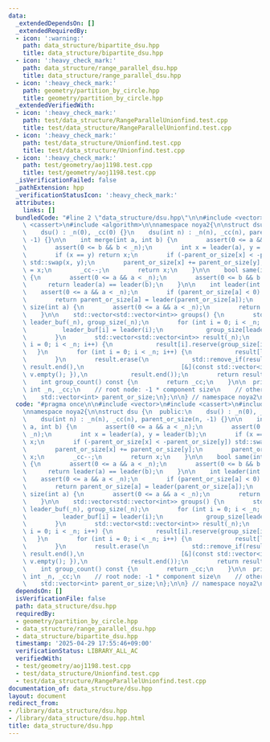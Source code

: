 ```yaml
---
data:
  _extendedDependsOn: []
  _extendedRequiredBy:
  - icon: ':warning:'
    path: data_structure/bipartite_dsu.hpp
    title: data_structure/bipartite_dsu.hpp
  - icon: ':heavy_check_mark:'
    path: data_structure/range_parallel_dsu.hpp
    title: data_structure/range_parallel_dsu.hpp
  - icon: ':heavy_check_mark:'
    path: geometry/partition_by_circle.hpp
    title: geometry/partition_by_circle.hpp
  _extendedVerifiedWith:
  - icon: ':heavy_check_mark:'
    path: test/data_structure/RangeParallelUnionfind.test.cpp
    title: test/data_structure/RangeParallelUnionfind.test.cpp
  - icon: ':heavy_check_mark:'
    path: test/data_structure/Unionfind.test.cpp
    title: test/data_structure/Unionfind.test.cpp
  - icon: ':heavy_check_mark:'
    path: test/geometry/aoj1198.test.cpp
    title: test/geometry/aoj1198.test.cpp
  _isVerificationFailed: false
  _pathExtension: hpp
  _verificationStatusIcon: ':heavy_check_mark:'
  attributes:
    links: []
  bundledCode: "#line 2 \"data_structure/dsu.hpp\"\n\n#include <vector>\n#include\
    \ <cassert>\n#include <algorithm>\n\nnamespace noya2{\n\nstruct dsu {\n  public:\n\
    \    dsu() : _n(0), _cc(0) {}\n    dsu(int n) : _n(n), _cc(n), parent_or_size(n,\
    \ -1) {}\n\n    int merge(int a, int b) {\n        assert(0 <= a && a < _n);\n\
    \        assert(0 <= b && b < _n);\n        int x = leader(a), y = leader(b);\n\
    \        if (x == y) return x;\n        if (-parent_or_size[x] < -parent_or_size[y])\
    \ std::swap(x, y);\n        parent_or_size[x] += parent_or_size[y];\n        parent_or_size[y]\
    \ = x;\n        _cc--;\n        return x;\n    }\n\n    bool same(int a, int b)\
    \ {\n        assert(0 <= a && a < _n);\n        assert(0 <= b && b < _n);\n  \
    \      return leader(a) == leader(b);\n    }\n\n    int leader(int a) {\n    \
    \    assert(0 <= a && a < _n);\n        if (parent_or_size[a] < 0) return a;\n\
    \        return parent_or_size[a] = leader(parent_or_size[a]);\n    }\n\n    int\
    \ size(int a) {\n        assert(0 <= a && a < _n);\n        return -parent_or_size[leader(a)];\n\
    \    }\n\n    std::vector<std::vector<int>> groups() {\n        std::vector<int>\
    \ leader_buf(_n), group_size(_n);\n        for (int i = 0; i < _n; i++) {\n  \
    \          leader_buf[i] = leader(i);\n            group_size[leader_buf[i]]++;\n\
    \        }\n        std::vector<std::vector<int>> result(_n);\n        for (int\
    \ i = 0; i < _n; i++) {\n            result[i].reserve(group_size[i]);\n     \
    \   }\n        for (int i = 0; i < _n; i++) {\n            result[leader_buf[i]].push_back(i);\n\
    \        }\n        result.erase(\n            std::remove_if(result.begin(),\
    \ result.end(),\n                           [&](const std::vector<int>& v) { return\
    \ v.empty(); }),\n            result.end());\n        return result;\n    }\n\n\
    \    int group_count() const {\n        return _cc;\n    }\n\n  private:\n   \
    \ int _n, _cc;\n    // root node: -1 * component size\n    // otherwise: parent\n\
    \    std::vector<int> parent_or_size;\n};\n\n} // namespace noya2\n"
  code: "#pragma once\n\n#include <vector>\n#include <cassert>\n#include <algorithm>\n\
    \nnamespace noya2{\n\nstruct dsu {\n  public:\n    dsu() : _n(0), _cc(0) {}\n\
    \    dsu(int n) : _n(n), _cc(n), parent_or_size(n, -1) {}\n\n    int merge(int\
    \ a, int b) {\n        assert(0 <= a && a < _n);\n        assert(0 <= b && b <\
    \ _n);\n        int x = leader(a), y = leader(b);\n        if (x == y) return\
    \ x;\n        if (-parent_or_size[x] < -parent_or_size[y]) std::swap(x, y);\n\
    \        parent_or_size[x] += parent_or_size[y];\n        parent_or_size[y] =\
    \ x;\n        _cc--;\n        return x;\n    }\n\n    bool same(int a, int b)\
    \ {\n        assert(0 <= a && a < _n);\n        assert(0 <= b && b < _n);\n  \
    \      return leader(a) == leader(b);\n    }\n\n    int leader(int a) {\n    \
    \    assert(0 <= a && a < _n);\n        if (parent_or_size[a] < 0) return a;\n\
    \        return parent_or_size[a] = leader(parent_or_size[a]);\n    }\n\n    int\
    \ size(int a) {\n        assert(0 <= a && a < _n);\n        return -parent_or_size[leader(a)];\n\
    \    }\n\n    std::vector<std::vector<int>> groups() {\n        std::vector<int>\
    \ leader_buf(_n), group_size(_n);\n        for (int i = 0; i < _n; i++) {\n  \
    \          leader_buf[i] = leader(i);\n            group_size[leader_buf[i]]++;\n\
    \        }\n        std::vector<std::vector<int>> result(_n);\n        for (int\
    \ i = 0; i < _n; i++) {\n            result[i].reserve(group_size[i]);\n     \
    \   }\n        for (int i = 0; i < _n; i++) {\n            result[leader_buf[i]].push_back(i);\n\
    \        }\n        result.erase(\n            std::remove_if(result.begin(),\
    \ result.end(),\n                           [&](const std::vector<int>& v) { return\
    \ v.empty(); }),\n            result.end());\n        return result;\n    }\n\n\
    \    int group_count() const {\n        return _cc;\n    }\n\n  private:\n   \
    \ int _n, _cc;\n    // root node: -1 * component size\n    // otherwise: parent\n\
    \    std::vector<int> parent_or_size;\n};\n\n} // namespace noya2\n"
  dependsOn: []
  isVerificationFile: false
  path: data_structure/dsu.hpp
  requiredBy:
  - geometry/partition_by_circle.hpp
  - data_structure/range_parallel_dsu.hpp
  - data_structure/bipartite_dsu.hpp
  timestamp: '2025-04-29 17:55:46+09:00'
  verificationStatus: LIBRARY_ALL_AC
  verifiedWith:
  - test/geometry/aoj1198.test.cpp
  - test/data_structure/Unionfind.test.cpp
  - test/data_structure/RangeParallelUnionfind.test.cpp
documentation_of: data_structure/dsu.hpp
layout: document
redirect_from:
- /library/data_structure/dsu.hpp
- /library/data_structure/dsu.hpp.html
title: data_structure/dsu.hpp
---
```

